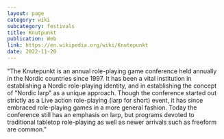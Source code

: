 ```yaml
---
layout: page
category: wiki
subcategory: festivals
title: Knutpunkt
publication: Web
link: https://en.wikipedia.org/wiki/Knutepunkt
date: 2022-11-20
---
```


"The Knutepunkt is an annual role-playing game conference held annually in the Nordic countries since 1997. It has been a vital institution in establishing a Nordic role-playing identity, and in establishing the concept of "Nordic larp" as a unique approach. Though the conference started out strictly as a Live action role-playing (larp for short) event, it has since embraced role-playing games in a more general fashion. Today the conference still has an emphasis on larp, but programs devoted to traditional tabletop role-playing as well as newer arrivals such as freeform are common."
